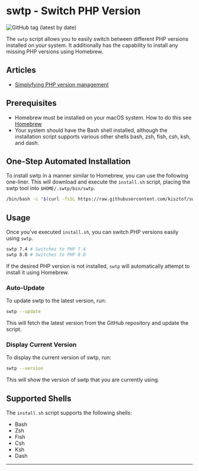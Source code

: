 # swtp - Switch PHP Version
![GitHub tag (latest by date)](https://img.shields.io/github/v/tag/kisztof/swtp)

The `swtp` script allows you to easily switch between different PHP versions installed on your system. It additionally has the capability to install any missing PHP versions using Homebrew.

## Articles
- [Simplyfying PHP version management](https://kisztof.medium.com/simplifying-php-version-management-with-swtp-c6cf1848c1f8)

## Prerequisites

- Homebrew must be installed on your macOS system. How to do this see [Homebrew](https://brew.sh)
- Your system should have the Bash shell installed, although the installation script supports various other shells 
bash, zsh, fish, csh, ksh, and dash.

## One-Step Automated Installation

To install swtp in a manner similar to Homebrew, you can use the following one-liner. This will download and execute the `install.sh` script, placing the swtp tool into `$HOME/.swtp/bin/swtp`.

```bash
/bin/bash -c "$(curl -fsSL https://raw.githubusercontent.com/kisztof/swtp/main/install.sh)"
```

## Usage

Once you've executed `install.sh`, you can switch PHP versions easily using `swtp`.

```bash
swtp 7.4 # Switches to PHP 7.4
swtp 8.0 # Switches to PHP 8.0
```

If the desired PHP version is not installed, `swtp` will automatically attempt to install it using Homebrew.

### Auto-Update

To update swtp to the latest version, run:

```bash
swtp --update
```

This will fetch the latest version from the GitHub repository and update the script.

### Display Current Version

To display the current version of swtp, run:

```bash
swtp --version
```
This will show the version of swtp that you are currently using.


## Supported Shells

The `install.sh` script supports the following shells:

- Bash
- Zsh
- Fish
- Csh
- Ksh
- Dash

---

